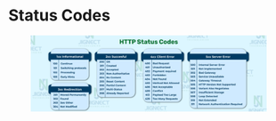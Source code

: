 # Status Codes

<figure><img src="../../../../../.gitbook/assets/HttpStatusCode (1).png" alt=""><figcaption></figcaption></figure>
